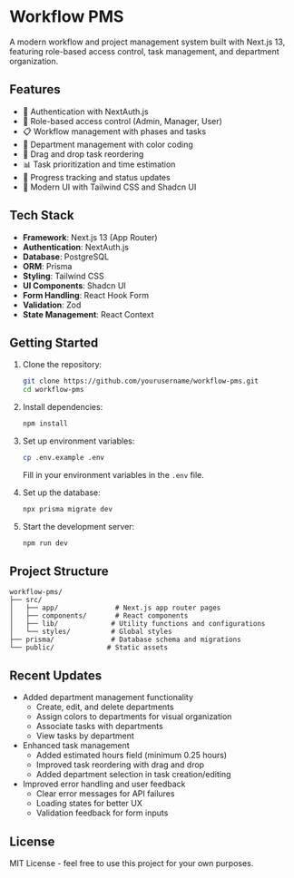 # Workflow PMS

A modern workflow and project management system built with Next.js 13, featuring role-based access control, task management, and department organization.

## Features

- 🔐 Authentication with NextAuth.js
- 👥 Role-based access control (Admin, Manager, User)
- 📋 Workflow management with phases and tasks
- 🎨 Department management with color coding
- 🔄 Drag and drop task reordering
- 📊 Task prioritization and time estimation
- 🎯 Progress tracking and status updates
- 🎨 Modern UI with Tailwind CSS and Shadcn UI

## Tech Stack

- **Framework**: Next.js 13 (App Router)
- **Authentication**: NextAuth.js
- **Database**: PostgreSQL
- **ORM**: Prisma
- **Styling**: Tailwind CSS
- **UI Components**: Shadcn UI
- **Form Handling**: React Hook Form
- **Validation**: Zod
- **State Management**: React Context

## Getting Started

1. Clone the repository:
   ```bash
   git clone https://github.com/yourusername/workflow-pms.git
   cd workflow-pms
   ```

2. Install dependencies:
   ```bash
   npm install
   ```

3. Set up environment variables:
   ```bash
   cp .env.example .env
   ```
   Fill in your environment variables in the `.env` file.

4. Set up the database:
   ```bash
   npx prisma migrate dev
   ```

5. Start the development server:
   ```bash
   npm run dev
   ```

## Project Structure

```
workflow-pms/
├── src/
│   ├── app/              # Next.js app router pages
│   ├── components/       # React components
│   ├── lib/             # Utility functions and configurations
│   └── styles/          # Global styles
├── prisma/              # Database schema and migrations
└── public/             # Static assets
```

## Recent Updates

- Added department management functionality
  - Create, edit, and delete departments
  - Assign colors to departments for visual organization
  - Associate tasks with departments
  - View tasks by department
- Enhanced task management
  - Added estimated hours field (minimum 0.25 hours)
  - Improved task reordering with drag and drop
  - Added department selection in task creation/editing
- Improved error handling and user feedback
  - Clear error messages for API failures
  - Loading states for better UX
  - Validation feedback for form inputs

## License

MIT License - feel free to use this project for your own purposes.
